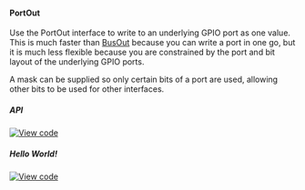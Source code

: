 #### PortOut

Use the PortOut interface to write to an underlying GPIO port as one value. This is much faster than [BusOut](BusOut.md) because you can write a port in one go, but it is much less flexible because you are constrained by the port and bit layout of the underlying GPIO ports.

A mask can be supplied so only certain bits of a port are used, allowing other bits to be used for other interfaces.

##### API

[![View code](https://www.mbed.com/embed/?type=library)](https://docs.mbed.com/docs/mbed-os-api/en/mbed-os-5.5/api/PortOut_8h_source.html)

##### Hello World!

[![View code](https://www.mbed.com/embed/?url=https://developer.mbed.org/teams/mbed_example/code/PortOut_HelloWorld/)](https://developer.mbed.org/teams/mbed_example/code/PortOut_HelloWorld/file/e4e6fab14d21/main.cpp)
